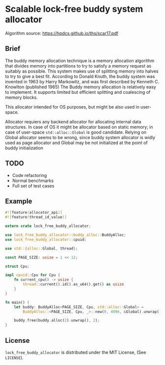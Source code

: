 # Scalable lock-free buddy system allocator

Algorithm source: https://hpdcs.github.io/ths/scar17.pdf

## Brief

The buddy memory allocation technique is a memory allocation algorithm that divides memory into partitions to try to satisfy a memory request as suitably as possible. This system makes use of splitting memory into halves to try to give a best fit. According to Donald Knuth, the buddy system was invented in 1963 by Harry Markowitz, and was first described by Kenneth C. Knowlton (published 1965) The Buddy memory allocation is relatively easy to implement. It supports limited but efficient splitting and coalescing of memory blocks.


This allocator intended for OS purposes, but might be also used in user-space.

Allocator requiers any backend allocator for allocating internal data structures. In case of OS it might be
allocator based on static memory; in case of user-space `std::alloc::Global` is good candidate. Relying on Global allocator
seems to be wrong, since buddy system allocator is widly used as page allocator and Global may be not initialized at 
the point of buddy initialization

## TODO

 - Code refactoring
 - Normal benchmarks
 - Full set of test cases

## Example

```rust
#![feature(allocator_api)]
#![feature(thread_id_value)]

extern crate lock_free_buddy_allocator;

use lock_free_buddy_allocator::buddy_alloc::BuddyAlloc;
use lock_free_buddy_allocator::cpuid;

use std::{alloc::Global, thread};

const PAGE_SIZE: usize = 1 << 12;

struct Cpu;

impl cpuid::Cpu for Cpu {
    fn current_cpu() -> usize {
        thread::current().id().as_u64().get() as usize
    }
}

fn main() {
    let buddy: BuddyAlloc<PAGE_SIZE, Cpu, std::alloc::Global> =
        BuddyAlloc::<PAGE_SIZE, Cpu, _>::new(0, 4096, &Global).unwrap();

    buddy.free(buddy.alloc(2).unwrap(), 2);
}

```
## License

`lock_free_buddy_allocator` is distributed under the MIT License, (See `LICENSE`).

